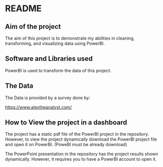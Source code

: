 # README

## Aim of the project

The aim of this project is to demonstrate my abilities in cleaning, transforming, and visualizing data using PowerBI.

## Software and Libraries used

PowerBI is used to transform the data of this project.

## The Data

The Data is provided by a survey done by:

https://www.alextheanalyst.com/

## How to View the project in a dashboard

The project has a static pdf file of the PowerBI project in the repository. However, to view the project dynamically download the PowerBI project file and open it on PowerBI. (PoweBI must be already download)

The PowerPoint presentation in the repository has the project results shown dynamically. However, it requires you to have a PowerBI account to open it.
